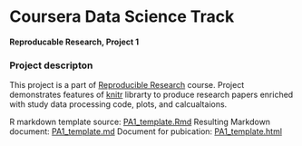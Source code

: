 # Coursera Data Science Track
__Reproducable Research, Project 1__

### Project descripton
This project is a part of [Reproducible Research](https://www.coursera.org/learn/reproducable-reserach) course.
Project demonstrates features of [knitr](http://yihui.name/knitr/) librarty to produce research papers enriched with study data processing code, plots, and calcualtaions. 

R markdown template source:  [PA1_template.Rmd](PA1_template.Rmd)
Resulting Markdown document: [PA1_template.md](PA1_template.md)
Document for pubication:     [PA1_template.html](PA1_template.html)
